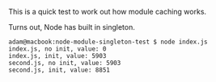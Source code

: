 This is a quick test to work out how module caching works.

Turns out, Node has built in singleton.

    adam@macbook:node-module-singleton-test $ node index.js
    index.js, no init, value: 0
    index.js, init, value: 5903
    second.js, no init, value: 5903
    second.js, init, value: 8851
